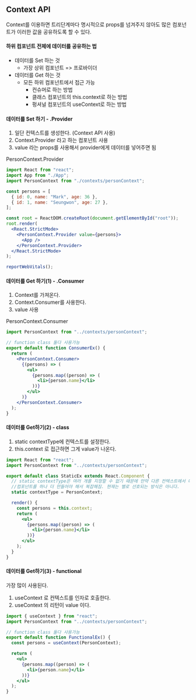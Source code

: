 ## Context API

Context를 이용하면 트리단계마다 명시적으로 props를 넘겨주지 않아도 많은 컴포넌트가 이러한 값을 공유하도록 할 수 있다.

#### 하위 컴포넌트 전체에 데이터를 공유하는 법

- 데이터를 Set 하는 것
  - 가장 상위 컴포넌트 => 프로바이더
- 데이터를 Get 하는 것
  - 모든 하위 컴포넌트에서 접근 가능
    - 컨슈머로 하는 방법
    - 클래스 컴포넌트의 this.context로 하는 방법
    - 펑셔널 컴포넌트의 useContext로 하는 방법

#### 데이터를 Set 하기 - .Provider

1. 일단 컨텍스트를 생성한다. (Context API 사용)
2. Context.Provider 라고 하는 컴포넌트 사용
3. value 라는 props를 사용해서 provider에게 데이터를 넣어주면 됨

PersonContext.Provider

```jsx
import React from "react";
import App from "./App";
import PersonContext from "./contexts/personContext";

const persons = [
  { id: 0, name: "Mark", age: 36 },
  { id: 1, name: "Seungwon", age: 27 },
];

const root = ReactDOM.createRoot(document.getElementById("root"));
root.render(
  <React.StrictMode>
    <PersonContext.Provider value={persons}>
      <App />
    </PersonContext.Provider>
  </React.StrictMode>
);

reportWebVitals();
```

#### 데이터를 Get 하기(1) - .Consumer

1. Context를 가져온다.
2. Context.Consumer를 사용한다.
3. value 사용

PersonContext.Consumer

```jsx
import PersonContext from "../contexts/personContext";

// function class 둘다 사용가능
export default function ConsumerEx() {
  return (
    <PersonContext.Consumer>
      {(persons) => (
        <ul>
          {persons.map((person) => (
            <li>{person.name}</li>
          ))}
        </ul>
      )}
    </PersonContext.Consumer>
  );
}
```

#### 데이터를 Get하기(2) - class

1. static contextType에 컨텍스트를 설정한다.
2. this.context 로 접근하면 그게 value가 나온다.

```jsx
import React from "react";
import PersonContext from "../contexts/personContext";

export default class StaticEx extends React.Component {
  // static contextType은 여러 개를 지정할 수 없기 때문에 만약 다른 컨텍스트에서 데이터를 동시에 가져다가 쓰고 싶다면
  //컴포넌트를 하나 더 만들어야 해서 복잡해짐. 현재는 별로 선호되는 방식은 아니다.
  static contextType = PersonContext;

  render() {
    const persons = this.context;
    return (
      <ul>
        {persons.map((person) => (
          <li>{person.name}</li>
        ))}
      </ul>
    );
  }
}
```

#### 데이터를 Get하기(3) - functional

가장 많이 사용된다.

1. useContext 로 컨텍스트를 인자로 호출한다.
2. useContext 의 리턴이 value 이다.

```jsx
import { useContext } from "react";
import PersonContext from "../contexts/personContext";

// function class 둘다 사용가능
export default function FunctionalEx() {
  const persons = useContext(PersonContext);

  return (
    <ul>
      {persons.map((person) => (
        <li>{person.name}</li>
      ))}
    </ul>
  );
}
```
